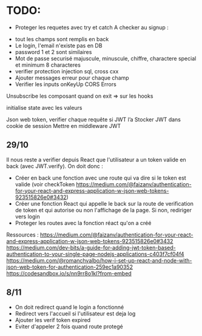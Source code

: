 # TODO:

- Proteger les requetes avec try et catch
  A checker au signup :

* tout les champs sont remplis en back
* Le login, l'email n'existe pas en DB
* password 1 et 2 sont similaires
* Mot de passe securisé majuscule, minuscule, chiffre, charactere special et minimum 8 characteres
* verifier protection injection sql, cross cxx
* Ajouter messages erreur pour chaque champ
* Verifier les inputs onKeyUp
  CORS Errors

Unsubscribe les composant quand on exit
=> sur les hooks

initialise state avec les valeurs

Json web token, verifier chaque requête si JWT l’a
Stocker JWT dans cookie de session
Mettre en middleware JWT

## 29/10

Il nous reste a verifier depuis React que l'utilisateur a un token valide en back (avec JWT.verify).
On doit donc :

- Créer en back une fonction avec une route qui va dire si le token est valide (voir checkToken https://medium.com/@faizanv/authentication-for-your-react-and-express-application-w-json-web-tokens-923515826e0#3432)
- Créer une fonction React qui appelle le back sur la route de verification de token et qui autorise ou non l'affichage de la page. Si non, rediriger vers login
- Proteger les routes avec la fonction réact qu'on a créé

Ressources :
https://medium.com/@faizanv/authentication-for-your-react-and-express-application-w-json-web-tokens-923515826e0#3432
https://medium.com/dev-bits/a-guide-for-adding-jwt-token-based-authentication-to-your-single-page-nodejs-applications-c403f7cf04f4
https://medium.com/@romanchvalbo/how-i-set-up-react-and-node-with-json-web-token-for-authentication-259ec1a90352
https://codesandbox.io/s/nn9rr8o1kl?from-embed

## 8/11

- On doit redirect quand le login a fonctionné
- Redirect vers l'accueil si l'utilisateur est deja log
- Ajouter les verif token expired
- Eviter d'appeler 2 fois quand route protegé
